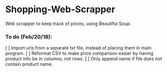 # Shopping-Web-Scrapper
Web scrapper to keep track of prices, using Beautiful Soup.

### To do (Feb/20/18):
[ ] Import urls from a separate txt file, instead of placing them in main program.
[ ] Reformat CSV to make price comparison easier by having product info be in columns, not rows.
[ ] Only append name if file does not contain product name.
